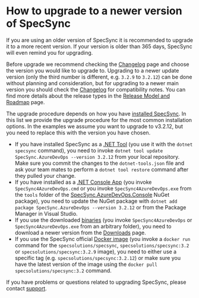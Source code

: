 # How to upgrade to a newer version of SpecSync

If you are using an older version of SpecSync it is recommended to upgrade it to a more recent version. If your version is older than 365 days, SpecSync will even remind you for upgrading.

Before upgrade we recommend checking the [Changelog](../changelog.md) page and choose the version you would like to upgrade to. Upgrading to a newer update version (only the third number is different, e.g. `3.2.9` to `3.2.12`) can be done without planning and consideration, but for upgrading to a newer main version you should check the [Changelog](../changelog.md) for compatibility notes. You can find more details about the release types in the [Release Model and Roadmap](../roadmap.md) page.

The upgrade procedure depends on how you have [installed SpecSync](../installation). In this list we provide the upgrade procedure for the most common installation options. In the examples we assume you want to upgrade to v3.2.12, but you need to replace this with the version you have chosen.

* If you have installed SpecSync as a [.NET Tool](../installation/dotnet-core-tool.md) (you use it with the `dotnet specsync` command), you need to invoke `dotnet tool update SpecSync.AzureDevOps --version 3.2.12` from your local repository. Make sure you commit the changes to the `dotnet-tools.json` file and ask your team mates to perform a `dotnet tool restore` command after they pulled your change.
* If you have installed as a [.NET Console App](../installation/dotnet-console.md) (you invoke `SpecSync4AzureDevOps.cmd` or you invoke `SpecSync4AzureDevOps.exe` from the `tools` folder of the [SpecSync.AzureDevOps.Console](https://www.nuget.org/packages/SpecSync.AzureDevOps.Console) NuGet package), you need to update the NuGet package with `dotnet add package SpecSync.AzureDevOps --version 3.2.12` or from the Package Manager in Visual Studio.
* If you use the downloaded [binaries](../installation/native-binaries.md) (you invoke `SpecSync4AzureDevOps` or `SpecSync4AzureDevOps.exe` from an arbitrary folder), you need to download a newer version from the [Downloads](../downloads.md) page.
* If you use the SpecSync official [Docker image](../installation/docker-image.md) (you invoke a `docker run` command for the `specsolutions/specsync`, `specsolutions/specsync:3.2` or `specsolutions/specsync:3.2.9` image), you need to either use a specific tag (e.g. `specsolutions/specsync:3.2.12`) or make sure you have the latest version of the image using the `docker pull specsolutions/specsync:3.2` command.

If you have problems or questions related to upgrading SpecSync, please contact [support](../contact/specsync-support.md).